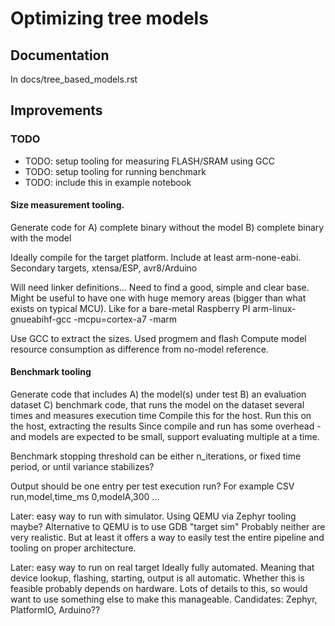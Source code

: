
# Optimizing tree models

## Documentation

In docs/tree_based_models.rst

## Improvements

### TODO

- TODO: setup tooling for measuring FLASH/SRAM using GCC
- TODO: setup tooling for running benchmark
- TODO: include this in example notebook

#### Size measurement tooling.

Generate code for
A) complete binary without the model
B) complete binary with the model

Ideally compile for the target platform.
Include at least arm-none-eabi.
Secondary targets, xtensa/ESP, avr8/Arduino

Will need linker definitions...
Need to find a good, simple and clear base.
Might be useful to have one with huge memory areas (bigger than what exists on typical MCU).
Like for a bare-metal Raspberry PI arm-linux-gnueabihf-gcc -mcpu=cortex-a7 -marm

Use GCC to extract the sizes. Used progmem and flash
Compute model resource consumption as difference from no-model reference.

#### Benchmark tooling

Generate code that includes
A) the model(s) under test
B) an evaluation dataset
C) benchmark code, that runs the model on the dataset several times and measures execution time 
Compile this for the host.
Run this on the host, extracting the results
Since compile and run has some overhead - and models are expected to be small, support evaluating multiple at a time.

Benchmark stopping threshold can be either n_iterations, or fixed time period, or until variance stabilizes?

Output should be one entry per test execution run?
For example CSV
run,model,time_ms
0,modelA,300
...

Later: easy way to run with simulator.
Using QEMU via Zephyr tooling maybe?
Alternative to QEMU is to use GDB "target sim"
Probably neither are very realistic.
But at least it offers a way to easily test the entire pipeline and tooling on proper architecture.

Later: easy way to run on real target
Ideally fully automated. Meaning that device lookup, flashing, starting, output is all automatic.
Whether this is feasible probably depends on hardware.
Lots of details to this, so would want to use something else to make this manageable.
Candidates: Zephyr, PlatformIO, Arduino??



